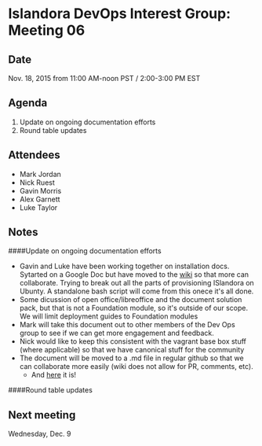 # Islandora DevOps Interest Group: Meeting 06

## Date

Nov. 18, 2015 from 11:00 AM-noon PST / 2:00-3:00 PM EST

## Agenda

1. Update on ongoing documentation efforts 
2. Round table updates

## Attendees
* Mark Jordan
* Nick Ruest
* Gavin Morris
* Alex Garnett
* Luke Taylor

## Notes

####Update on ongoing documentation efforts
* Gavin and Luke have been working together on installation docs. Sytarted on a Google Doc but have moved to the [wiki](https://github.com/islandora-interest-groups/Islandora-DevOps-Interest-Group/wiki/Provisioning-Islandora-on-Ubuntu) so that more can collaborate. Trying to break out all the parts of provisioning ISlandora on Ubunty. A standalone bash script will come from this onece it's all done.
* Some dicussion of open office/libreoffice and the document solution pack, but that is not a Foundation module, so it's outside of our scope. We will limit deployment guides to Foundation modules
* Mark will take this document out to other members of the Dev Ops group to see if we can get more engagement and feedback. 
*  Nick would like to keep this consistent with the vagrant base box stuff (where applicable) so that we have canonical stuff for the community
*  The document will be moved to a .md file in regular github so that we can collaborate more easily (wiki does not allow for PR, comments, etc).
     *  And [here](https://github.com/islandora-interest-groups/Islandora-DevOps-Interest-Group/blob/master/Deployment%20Guides/Provisioning-Islandora-on-Ubuntu.md) it is!
 
####Round table updates

## Next meeting

Wednesday, Dec. 9 
